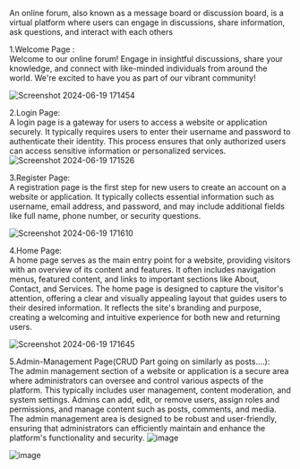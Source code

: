 

An online forum, also known as a message board or discussion board, is a virtual platform where users can engage in discussions, share information, ask questions, and interact with each others


1.Welcome Page : <br>
Welcome to our online forum! Engage in insightful discussions, share your knowledge, and connect with like-minded individuals from around the world. We're excited to have you as part of our vibrant community!

![Screenshot 2024-06-19 171454](https://github.com/anishregmi17/Online-Forum-MS/assets/103883548/8c8a5d60-a6e7-4152-81b3-170f7fa0f670)

2.Login Page: <br>
A login page is a gateway for users to access a website or application securely. It typically requires users to enter their username and password to authenticate their identity. This process ensures that only authorized users can access sensitive information or personalized services.
![Screenshot 2024-06-19 171526](https://github.com/anishregmi17/Online-Forum-MS/assets/103883548/77bc716f-ca83-4cb3-a1dc-aac137743e2d)

3.Register Page: <br>
A registration page is the first step for new users to create an account on a website or application. It typically collects essential information such as username, email address, and password, and may include additional fields like full name, phone number, or security questions. 

![Screenshot 2024-06-19 171610](https://github.com/anishregmi17/Online-Forum-MS/assets/103883548/c91b7f0b-dceb-4db5-b700-ddfc83fdfb79)

4.Home Page: <br>
A home page serves as the main entry point for a website, providing visitors with an overview of its content and features. It often includes navigation menus, featured content, and links to important sections like About, Contact, and Services. The home page is designed to capture the visitor's attention, offering a clear and visually appealing layout that guides users to their desired information. It reflects the site's branding and purpose, creating a welcoming and intuitive experience for both new and returning users.

![Screenshot 2024-06-19 171645](https://github.com/anishregmi17/Online-Forum-MS/assets/103883548/b9df8ef3-1b62-4ef5-a107-14aa61237f36)

5.Admin-Management Page(CRUD Part going on similarly as posts....): <br>
The admin management section of a website or application is a secure area where administrators can oversee and control various aspects of the platform. This typically includes user management, content moderation, and system settings. Admins can add, edit, or remove users, assign roles and permissions, and manage content such as posts, comments, and media.  The admin management area is designed to be robust and user-friendly, ensuring that administrators can efficiently maintain and enhance the platform's functionality and security.
![image](https://github.com/anishregmi17/Online-Forum-MS/assets/103883548/2b127803-bd9f-4603-af19-13a761d2e1dc)

![image](https://github.com/anishregmi17/Online-Forum-MS/assets/103883548/5f93846f-308f-46b7-82b4-2b56d2359849)
